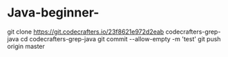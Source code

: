 # Java-beginner-

git clone https://git.codecrafters.io/23f8621e972d2eab codecrafters-grep-java
cd codecrafters-grep-java
git commit --allow-empty -m 'test'
git push origin master
